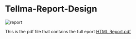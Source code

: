 # Tellma-Report-Design
![report](https://user-images.githubusercontent.com/54312650/149409576-4d5c6e89-49c7-477f-8c86-c86d07774ef3.png)

This is the pdf file that contains the full eport [HTML Report.pdf](https://github.com/Khalid-Hassan-97/Tellma-Report-Design/files/7866067/HTML.Report.pdf)

